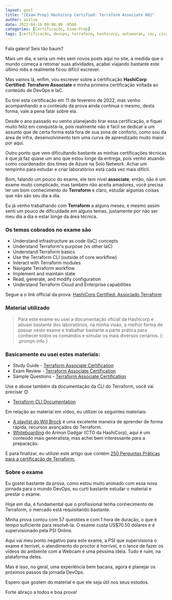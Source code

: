 ```yaml
---
layout: post
title: "[Exam-Prep] HashiCorp Certified: Terraform Associate 002"
author: asilva
date: 2022-04-16 09:00:00 -0500
categories: [Certificação, Exam-Prep]
tags: [certificação, devops, terraform, hashicorp, automacao, iac, cicd]
---
```


Fala galera! Seis tão baum?

Mais um dia, e seria um mês sem novos posts aqui no site, a medida que o mundo começa a retomar suas atividades, acabei viajando bastante este último mês e realmente ficou difícil escrever.

Mas vamos lá, enfim, vou escrever sobre a certificação **HashiCorp Certified: Terraform Associate** e minha primeira certificação voltada ao conteúdo de DevOps e IaC.

Eu tirei esta certificação em 11 de fevereiro de 2022, mas venho acompanhando e o conteúdo da prova ainda continua o mesmo, desta forma, vale a pena falar sobre ela.

Desde o ano passado eu venho planejando tirar essa certificação, e fiquei muito feliz em conquistá-la, pois realmente não é fácil se dedicar a um assunto que de certa forma está fora de sua zona de conforto, como sou da área de infra, desenvolvimento tem uma curva de aprendizado muito maior por aqui.

Outro ponto que vem dificultando bastante as minhas certificações técnicas é que já faz quase um ano que estou longe da entrega, pois venho atuando como coordenador dos times de Azure na Solo Network. Achar um tempinho para estudar e criar laboratórios está cada vez mais difícil.

Bom, falando um pouco do exame, ele tem nível **associate**, então, não é um exame muito complicado, mas também não aceita amadores, você precisa ter um bom conhecimento do **Terraform** e claro, estudar algumas coisas que não são seu dia a dia.

Eu já venho trabalhando com **Terraform** a alguns meses, e mesmo assim senti um pouco de dificuldade em alguns temas, justamente por não ser meu dia a dia e estar longe da área técnica.

### **Os temas cobrados no exame são**

* Understand infrastructure as code (IaC) concepts
* Understand Terraform's purpose (vs other IaC)
* Understand Terraform basics
* Use the Terraform CLI (outside of core workflow)
* Interact with Terraform modules
* Navigate Terraform workflow
* Implement and maintain state
* Read, generate, and modify configuration
* Understand Terraform Cloud and Enterprise capabilities

Segue a o link official da prova: <a href="https://www.hashicorp.com/certification/terraform-associate" target="_blank"> HashiCorp Certified: Associado Terraform</a>

### **Material utilizado**

> Para este exame eu usei a documentação oficial da Hashicorp e abusei bastante dos laboratórios, na minha visão, a melhor forma de passar neste exame e trabalhar bastante a parte prática para conhecer todos os comandos e simular os mais diversos cenários.
{: .prompt-info }

### **Basicamente eu usei estes materiais:**

* Study Guide - <a href="https://learn.hashicorp.com/tutorials/terraform/associate-study" target="_blank"> Terraform Associate Certification</a>
* Exam Review - <a href="https://learn.hashicorp.com/tutorials/terraform/associate-review" target="_blank"> Terraform Associate Certification</a>
* Sample Questions - <a href="https://learn.hashicorp.com/tutorials/terraform/associate-questions" target="_blank"> Terraform Associate Certification</a>

Use e abuse também da documentação da CLI do Terraform, você vai precisar 😊

* <a href="https://www.terraform.io/cli" target="_blank">Terraform CLI Documentation</a>

Em relação ao material em vídeo, eu utilizei os seguintes materiais:

* <a href="https://www.youtube.com/playlist?list=PL8HowI-L-3_9bkocmR3JahQ4Y-Pbqs2Nt" target="_blank">A playlist do Will Brock</a> é uma excelente maneira de aprender de forma rápida, recursos avançados do Terraform.
* <a href="https://www.youtube.com/playlist?list=PL81sUbsFNc5bT9C9ZZxg4biWcwzkPGEfk" target="_blank">Whiteboarding</a> do Armon Dadgar (CTO da HashiCorp), aqui é um conteúdo mais generalista, mas achei bem interessante para a preparação.

E para finalizar, eu utilizei este artigo que contém <a href="https://medium.com/bb-tutorials-and-thoughts/250-practice-questions-for-terraform-associate-certification-7a3ccebe6a1a" target="_blank">250 Perguntas Práticas para a certificação de Terraform.</a>

### **Sobre o exame**

Eu gostei bastante da prova, como estou muito animado com essa nova jornada para o mundo DevOps, eu curti bastante estudar o material e prestar o exame.

Hoje em dia, é fundamental que o profissional tenha conhecimento de Terraform, o mercado está requisitando bastante.

Minha prova contou com 57 questões e com 1 hora de duração, o que é tempo suficiente para resolvê-la. O exame custa US$70.50 dólares e é supervisionado pela PSI Online.

Aqui vai meu ponto negativo para este exame, a PSI que supervisiona o exame é terrível, o atendimento do proctor é horrível, e o lance de fazer os vídeos do ambiente com a Webcam é uma péssima ideia. Tudo é ruim, na plataforma deles.

Mas é isso, no geral, uma experiência bem bacana, agora é planejar os próximos passos da jornada DevOps.

Espero que gostem do material e que ele seja útil nos seus estudos.

Forte abraço a todos e boa prova!


